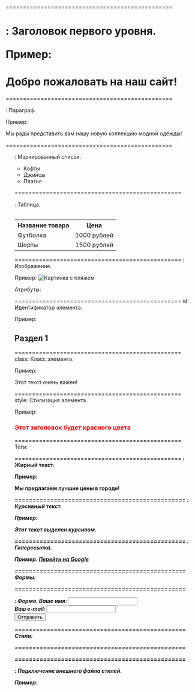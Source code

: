 ================================================
<h1>: Заголовок первого уровня.

Пример: <h1>Добро пожаловать на наш сайт!</h1>

================================================
<p>: Параграф.

Пример: <p>Мы рады представить вам нашу новую коллекцию модной одежды!</p>

================================================
<ul>: Маркированный список.
<ul>
  <li>Кофты</li>
  <li>Джинсы</li>
  <li>Платья</li>
</ul>

================================================
<table>: Таблица.
<table>
  <tr>
    <th>Название товара</th>
    <th>Цена</th>
  </tr>
  <tr>
    <td>Футболка</td>
    <td>1000 рублей</td>
  </tr>
  <tr>
    <td>Шорты</td>
    <td>1500 рублей</td>
  </tr>
</table>

================================================
<img>: Изображение.

Пример: <img src="image.jpg" alt="Картинка с пляжем">

Атрибуты:

================================================
id: Идентификатор элемента.

Пример: <h2 id="section-1">Раздел 1</h2>


================================================
class: Класс элемента.

Пример: <p class="important">Этот текст очень важен!</p>


================================================
style: Стилизация элемента.

Пример: <h3 style="color: red;">Этот заголовок будет красного цвета</h3>


================================================
Теги:


================================================
<strong>: Жирный текст.

Пример: <p>Мы предлагаем <strong>лучшие</strong> цены в городе!</p>


================================================
<em>: Курсивный текст.

Пример: <p>Этот <em>текст</em> выделен курсивом.</p>


================================================
<a>: Гиперссылка.

Пример: <a href="https://www.google.com">Перейти на Google</a>


================================================
Формы:


================================================
<form>: Форма.

<form action="/submit-form" method="post">
  <label for="name">Ваше имя:</label>
  <input type="text" id="name" name="name" required>
  <br>
  <label for="email">Ваш e-mail:</label>
  <input type="email" id="email" name="email" required>
  <br>
  <input type="submit" value="Отправить">
</form>

================================================
Стили:

================================================
<style>: Описание стилей.
<style>
  p
   {
     font-size: 18px;
     color: blue;
     text-align: center;
   }
 </style>

================================================
<link>: Подключение внешнего файла стилей.

Пример: <link rel="stylesheet" href="style.css">

<script>: JavaScript код.

Пример: <script>console.log("Привет, мир!");</script>